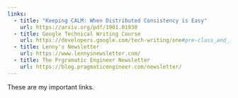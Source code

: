 ```yaml
---
links:
  - title: "Keeping CALM: When Distributed Consistency is Easy"
    url: https://arxiv.org/pdf/1901.01930
  - title: Google Technical Writing Course
    url: https://developers.google.com/tech-writing/one#pre-class_and_in-class_components
  - title: Lenny's Newsletter
    url: https://www.lennysnewsletter.com/
  - title: The Prgramatic Engineer Newsletter
    url: https://blog.pragmaticengineer.com/newsletter/
---
```


These are my important links.